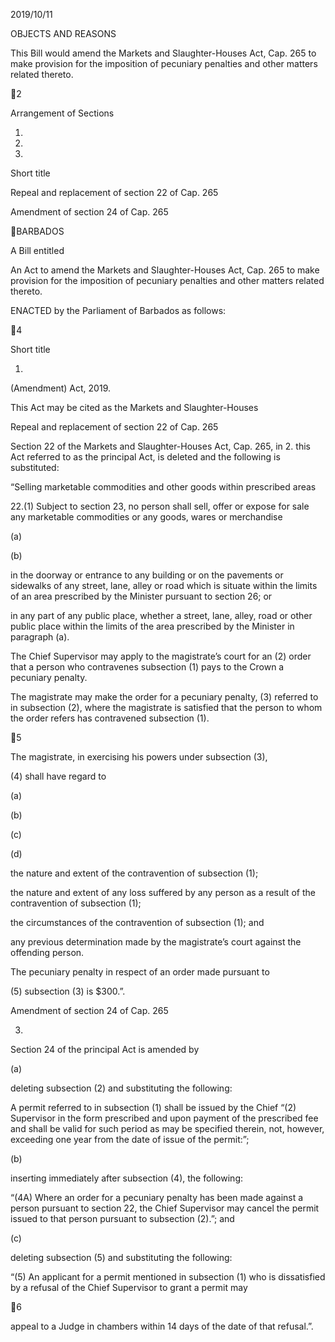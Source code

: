 2019/10/11

OBJECTS AND REASONS

This Bill would amend the Markets and Slaughter-Houses Act, Cap. 265 to
make provision for the imposition of pecuniary penalties and other matters related
thereto.

2

Arrangement of Sections

1.

2.

3.

Short title

Repeal and replacement of section 22 of Cap. 265

Amendment of section 24 of Cap. 265

BARBADOS

A Bill entitled

An Act to amend the Markets and Slaughter-Houses Act, Cap. 265 to make
provision for the imposition of pecuniary penalties and other matters related
thereto.

ENACTED by the Parliament of Barbados as follows:

4

Short title

1.
(Amendment) Act, 2019.

This  Act  may  be  cited  as  the  Markets  and  Slaughter-Houses

Repeal and replacement of section 22 of Cap. 265

Section 22 of the Markets and Slaughter-Houses Act, Cap. 265, in
2.
this  Act  referred  to  as  the  principal  Act,  is  deleted  and  the  following  is
substituted:

“Selling marketable commodities and other goods within
prescribed areas

22.(1)
Subject to section 23, no person shall sell, offer or expose
for  sale  any  marketable  commodities  or  any  goods,  wares  or
merchandise

(a)

(b)

in  the  doorway  or  entrance  to  any  building  or  on  the
pavements  or  sidewalks  of  any  street,  lane,  alley  or  road
which is situate within the limits of an area prescribed by the
Minister pursuant to section 26; or

in any part of any public place, whether a street, lane, alley,
road  or  other  public  place  within  the  limits  of  the  area
prescribed by the Minister in paragraph (a).

The Chief Supervisor may apply to the magistrate’s court for an
(2)
order that a person who contravenes subsection (1) pays to the Crown
a pecuniary penalty.

The  magistrate  may  make  the  order  for  a  pecuniary  penalty,
(3)
referred to in subsection (2), where the magistrate is satisfied that the
person to whom the order refers has contravened subsection (1).

5

The magistrate, in exercising his powers under subsection (3),

(4)
shall have regard to

(a)

(b)

(c)

(d)

the nature and extent of the contravention of subsection (1);

the nature and extent of any loss suffered by any person as a
result of the contravention of subsection (1);

the circumstances of the contravention of subsection (1); and

any previous determination made by the magistrate’s court
against the offending person.

The pecuniary penalty in respect of an order made pursuant to

(5)
subsection (3) is $300.”.

Amendment of section 24 of Cap. 265

3.

Section 24 of the principal Act is amended by

(a)

deleting subsection (2) and substituting the following:

A permit referred to in subsection (1) shall be issued by the Chief
“(2)
Supervisor in the form prescribed and upon payment of the prescribed
fee and shall be valid for such period as may be specified therein, not,
however, exceeding one year from the date of issue of the permit:”;

(b)

inserting immediately after subsection (4), the following:

“(4A)
Where an order for a pecuniary penalty has been made against a
person  pursuant  to  section  22,  the  Chief  Supervisor  may  cancel  the
permit issued to that person pursuant to subsection (2).”; and

(c)

deleting subsection (5) and substituting the following:

“(5)
An  applicant  for  a  permit  mentioned  in  subsection  (1)  who  is
dissatisfied by a refusal of the Chief Supervisor to grant a permit may

6

appeal  to  a  Judge  in  chambers  within  14  days  of  the  date  of  that
refusal.”.

